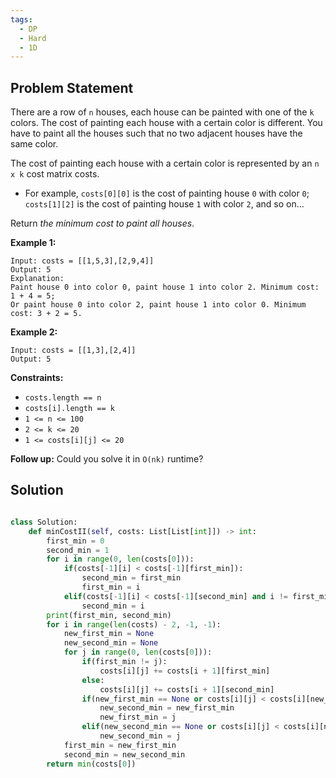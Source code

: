 ```yaml
---
tags:
  - DP
  - Hard
  - 1D
---
```


## Problem Statement

There are a row of `n` houses, each house can be painted with one of the `k` colors. The cost of painting each house with a certain color is different. You have to paint all the houses such that no two adjacent houses have the same color.

The cost of painting each house with a certain color is represented by an `n x k` cost matrix costs.

- For example, `costs[0][0]` is the cost of painting house `0` with color `0`; `costs[1][2]` is the cost of painting house `1` with color `2`, and so on...

Return _the minimum cost to paint all houses_.

**Example 1:**

```
Input: costs = [[1,5,3],[2,9,4]]
Output: 5
Explanation:
Paint house 0 into color 0, paint house 1 into color 2. Minimum cost: 1 + 4 = 5;
Or paint house 0 into color 2, paint house 1 into color 0. Minimum cost: 3 + 2 = 5.

```

**Example 2:**

```
Input: costs = [[1,3],[2,4]]
Output: 5

```

**Constraints:**

- `costs.length == n`
- `costs[i].length == k`
- `1 <= n <= 100`
- `2 <= k <= 20`
- `1 <= costs[i][j] <= 20`

**Follow up:** Could you solve it in `O(nk)` runtime?

## Solution

```python

class Solution:
    def minCostII(self, costs: List[List[int]]) -> int:
        first_min = 0
        second_min = 1
        for i in range(0, len(costs[0])):
            if(costs[-1][i] < costs[-1][first_min]):
                second_min = first_min
                first_min = i
            elif(costs[-1][i] < costs[-1][second_min] and i != first_min):
                second_min = i
        print(first_min, second_min)
        for i in range(len(costs) - 2, -1, -1):
            new_first_min = None
            new_second_min = None
            for j in range(0, len(costs[0])):
                if(first_min != j):
                    costs[i][j] += costs[i + 1][first_min]
                else:
                    costs[i][j] += costs[i + 1][second_min]
                if(new_first_min == None or costs[i][j] < costs[i][new_first_min]):
                    new_second_min = new_first_min
                    new_first_min = j
                elif(new_second_min == None or costs[i][j] < costs[i][new_second_min]):
                    new_second_min = j
            first_min = new_first_min
            second_min = new_second_min
        return min(costs[0])

```

